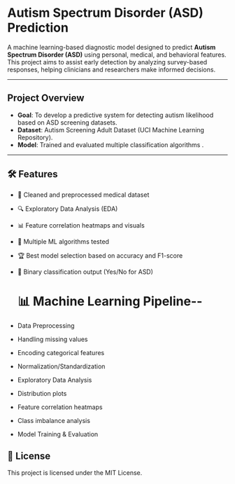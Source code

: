 #  Autism Spectrum Disorder (ASD) Prediction

A machine learning-based diagnostic model designed to predict **Autism Spectrum Disorder (ASD)** using personal, medical, and behavioral features. This project aims to assist early detection by analyzing survey-based responses, helping clinicians and researchers make informed decisions.

---

##  Project Overview

-  **Goal**: To develop a predictive system for detecting autism likelihood based on ASD screening datasets.
-  **Dataset**: Autism Screening Adult Dataset (UCI Machine Learning Repository).
-  **Model**: Trained and evaluated multiple classification algorithms .

---

## 🛠️ Features

- 📁 Cleaned and preprocessed medical dataset
- 🔍 Exploratory Data Analysis (EDA)
- 📊 Feature correlation heatmaps and visuals
- 🧠 Multiple ML algorithms tested
- 🏆 Best model selection based on accuracy and F1-score
- 🧪 Binary classification output (Yes/No for ASD)

  # 📊 Machine Learning Pipeline--
 - Data Preprocessing
 - Handling missing values
 - Encoding categorical features
 - Normalization/Standardization
 - Exploratory Data Analysis
 - Distribution plots
 - Feature correlation heatmaps
 - Class imbalance analysis
 - Model Training & Evaluation

  ## 📄 License
This project is licensed under the MIT License.

